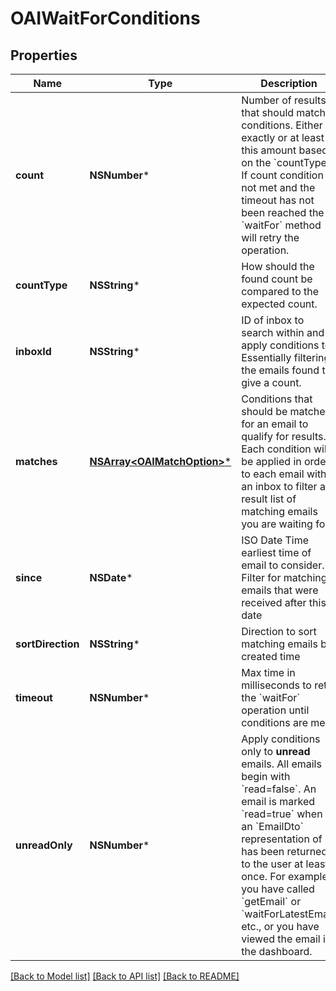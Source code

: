 # OAIWaitForConditions

## Properties
Name | Type | Description | Notes
------------ | ------------- | ------------- | -------------
**count** | **NSNumber*** | Number of results that should match conditions. Either exactly or at least this amount based on the &#x60;countType&#x60;. If count condition is not met and the timeout has not been reached the &#x60;waitFor&#x60; method will retry the operation. | 
**countType** | **NSString*** | How should the found count be compared to the expected count. | [optional] 
**inboxId** | **NSString*** | ID of inbox to search within and apply conditions to. Essentially filtering the emails found to give a count. | 
**matches** | [**NSArray&lt;OAIMatchOption&gt;***](OAIMatchOption) | Conditions that should be matched for an email to qualify for results. Each condition will be applied in order to each email within an inbox to filter a result list of matching emails you are waiting for. | [optional] 
**since** | **NSDate*** | ISO Date Time earliest time of email to consider. Filter for matching emails that were received after this date | [optional] 
**sortDirection** | **NSString*** | Direction to sort matching emails by created time | [optional] 
**timeout** | **NSNumber*** | Max time in milliseconds to retry the &#x60;waitFor&#x60; operation until conditions are met. | 
**unreadOnly** | **NSNumber*** | Apply conditions only to **unread** emails. All emails begin with &#x60;read&#x3D;false&#x60;. An email is marked &#x60;read&#x3D;true&#x60; when an &#x60;EmailDto&#x60; representation of it has been returned to the user at least once. For example you have called &#x60;getEmail&#x60; or &#x60;waitForLatestEmail&#x60; etc., or you have viewed the email in the dashboard. | [optional] 

[[Back to Model list]](../README#documentation-for-models) [[Back to API list]](../README#documentation-for-api-endpoints) [[Back to README]](../README)


